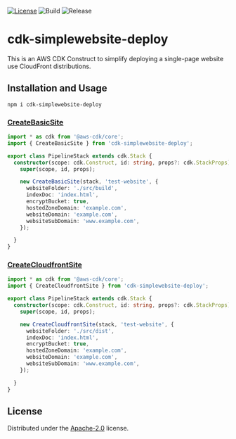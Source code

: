 [![License](https://img.shields.io/badge/License-Apache%202.0-yellowgreen.svg)](https://opensource.org/licenses/Apache-2.0)
![Build](https://github.com/SnapPetal/cdk-simplewebsite-deploy/workflows/Build/badge.svg?branch=main)
![Release](https://github.com/SnapPetal/cdk-simplewebsite-deploy/workflows/Release/badge.svg?branch=main)

# cdk-simplewebsite-deploy
This is an AWS CDK Construct to simplify deploying a single-page website use CloudFront distributions.

## Installation and Usage

```console
npm i cdk-simplewebsite-deploy
```

### [CreateBasicSite](https://github.com/snappetal/cdk-simplewebsite-deploy/blob/main/API.md#cdk-cloudfront-deploy-createbasicsite)

```typescript
import * as cdk from '@aws-cdk/core';
import { CreateBasicSite } from 'cdk-simplewebsite-deploy';

export class PipelineStack extends cdk.Stack {
  constructor(scope: cdk.Construct, id: string, props?: cdk.StackProps) {
    super(scope, id, props);

    new CreateBasicSite(stack, 'test-website', {
      websiteFolder: './src/build',
      indexDoc: 'index.html',
      encryptBucket: true,
      hostedZoneDomain: 'example.com',
      websiteDomain: 'example.com',
      websiteSubDomain: 'www.example.com',
    });

  }
}
```

### [CreateCloudfrontSite](https://github.com/snappetal/cdk-simplewebsite-deploy/blob/main/API.md#cdk-cloudfront-deploy-createcloudfrontsite)

```typescript
import * as cdk from '@aws-cdk/core';
import { CreateCloudfrontSite } from 'cdk-simplewebsite-deploy';

export class PipelineStack extends cdk.Stack {
  constructor(scope: cdk.Construct, id: string, props?: cdk.StackProps) {
    super(scope, id, props);

    new CreateCloudfrontSite(stack, 'test-website', {
      websiteFolder: './src/dist',
      indexDoc: 'index.html',
      encryptBucket: true,
      hostedZoneDomain: 'example.com',
      websiteDomain: 'example.com',
      websiteSubDomain: 'www.example.com',
    });

  }
}
```

## License

Distributed under the [Apache-2.0](./LICENSE) license.

